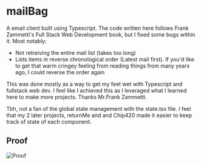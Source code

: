 # mailBag
A email client built using Typescript. The code written here follows Frank Zammetti's Full Stack Web Development book, but I fixed some bugs within it. Most notably:
- Not retreiving the entire mail list (takes too long)
- Lists items in reverse chronological order (Latest mail first). If you'd like to get that warm cringey feeling from reading things from many years ago, I could reverse the order again

This was done mostly as a way to get my feet wet with Typescript and fullstack web dev. I feel like I achieved this as I leveraged what I learned here to make more projects. Thanks Mr.Frank Zammetti.

Tbh, not a fan of the global state management with the state.tsx file. I feel that my 2 later projects, returnMe and and Chip420 made it easier to keep track of state of each component.

## Proof
![Proof](https://github.com/liewrichmond/mailBag/blob/master/images/mailBagProof1.PNG)
